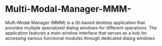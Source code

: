 # Multi-Modal-Manager-MMM-
Multi-Modal Manager (MMM) is a Qt-based desktop application that provides multiple specialized dialog windows for different operations. The application features a main window interface that serves as a hub for accessing various functional modules through dedicated dialog windows
